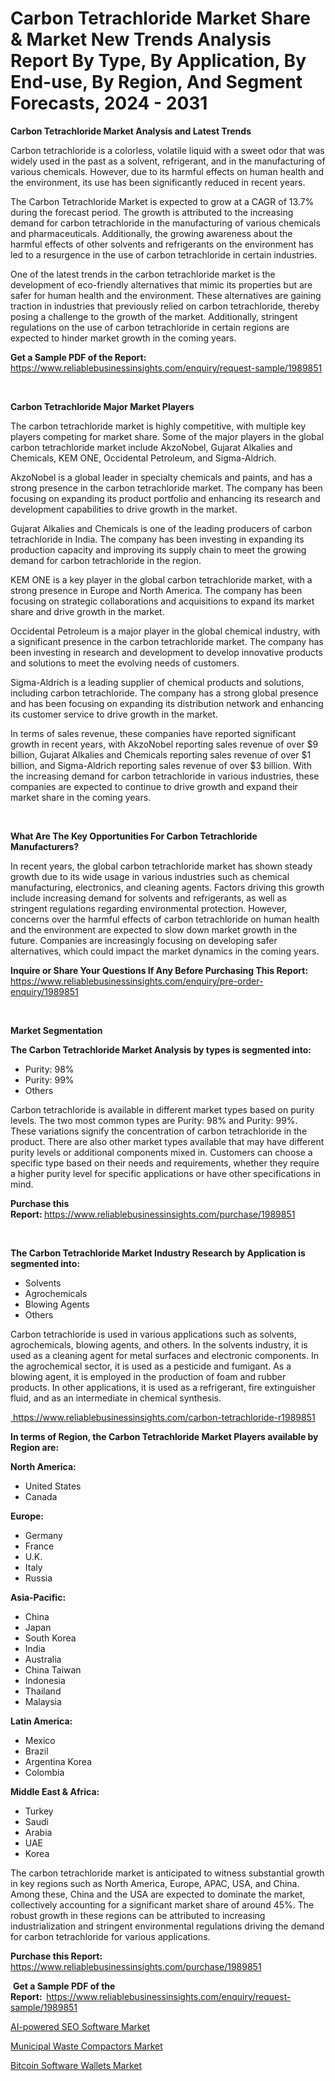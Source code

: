 <p><h1>Carbon Tetrachloride Market Share & Market New Trends Analysis Report By Type, By Application, By End-use, By Region, And Segment Forecasts, 2024 - 2031</h1></p><p><strong>Carbon Tetrachloride Market Analysis and Latest Trends</strong></p>
<p><p>Carbon tetrachloride is a colorless, volatile liquid with a sweet odor that was widely used in the past as a solvent, refrigerant, and in the manufacturing of various chemicals. However, due to its harmful effects on human health and the environment, its use has been significantly reduced in recent years.</p><p>The Carbon Tetrachloride Market is expected to grow at a CAGR of 13.7% during the forecast period. The growth is attributed to the increasing demand for carbon tetrachloride in the manufacturing of various chemicals and pharmaceuticals. Additionally, the growing awareness about the harmful effects of other solvents and refrigerants on the environment has led to a resurgence in the use of carbon tetrachloride in certain industries.</p><p>One of the latest trends in the carbon tetrachloride market is the development of eco-friendly alternatives that mimic its properties but are safer for human health and the environment. These alternatives are gaining traction in industries that previously relied on carbon tetrachloride, thereby posing a challenge to the growth of the market. Additionally, stringent regulations on the use of carbon tetrachloride in certain regions are expected to hinder market growth in the coming years.</p></p>
<p><strong>Get a Sample PDF of the Report:&nbsp;</strong> <a href="https://www.reliablebusinessinsights.com/enquiry/request-sample/1989851">https://www.reliablebusinessinsights.com/enquiry/request-sample/1989851</a></p>
<p>&nbsp;</p>
<p><strong>Carbon Tetrachloride Major Market Players</strong></p>
<p><p>The carbon tetrachloride market is highly competitive, with multiple key players competing for market share. Some of the major players in the global carbon tetrachloride market include AkzoNobel, Gujarat Alkalies and Chemicals, KEM ONE, Occidental Petroleum, and Sigma-Aldrich.</p><p>AkzoNobel is a global leader in specialty chemicals and paints, and has a strong presence in the carbon tetrachloride market. The company has been focusing on expanding its product portfolio and enhancing its research and development capabilities to drive growth in the market.</p><p>Gujarat Alkalies and Chemicals is one of the leading producers of carbon tetrachloride in India. The company has been investing in expanding its production capacity and improving its supply chain to meet the growing demand for carbon tetrachloride in the region.</p><p>KEM ONE is a key player in the global carbon tetrachloride market, with a strong presence in Europe and North America. The company has been focusing on strategic collaborations and acquisitions to expand its market share and drive growth in the market.</p><p>Occidental Petroleum is a major player in the global chemical industry, with a significant presence in the carbon tetrachloride market. The company has been investing in research and development to develop innovative products and solutions to meet the evolving needs of customers.</p><p>Sigma-Aldrich is a leading supplier of chemical products and solutions, including carbon tetrachloride. The company has a strong global presence and has been focusing on expanding its distribution network and enhancing its customer service to drive growth in the market.</p><p>In terms of sales revenue, these companies have reported significant growth in recent years, with AkzoNobel reporting sales revenue of over $9 billion, Gujarat Alkalies and Chemicals reporting sales revenue of over $1 billion, and Sigma-Aldrich reporting sales revenue of over $3 billion. With the increasing demand for carbon tetrachloride in various industries, these companies are expected to continue to drive growth and expand their market share in the coming years.</p></p>
<p>&nbsp;</p>
<p><strong>What Are The Key Opportunities For Carbon Tetrachloride Manufacturers?</strong></p>
<p><p>In recent years, the global carbon tetrachloride market has shown steady growth due to its wide usage in various industries such as chemical manufacturing, electronics, and cleaning agents. Factors driving this growth include increasing demand for solvents and refrigerants, as well as stringent regulations regarding environmental protection. However, concerns over the harmful effects of carbon tetrachloride on human health and the environment are expected to slow down market growth in the future. Companies are increasingly focusing on developing safer alternatives, which could impact the market dynamics in the coming years.</p></p>
<p><strong>Inquire or Share Your Questions If Any Before Purchasing This Report:</strong> <a href="https://www.reliablebusinessinsights.com/enquiry/pre-order-enquiry/1989851">https://www.reliablebusinessinsights.com/enquiry/pre-order-enquiry/1989851</a></p>
<p>&nbsp;</p>
<p><strong>Market Segmentation</strong></p>
<p><strong>The Carbon Tetrachloride Market Analysis by types is segmented into:</strong></p>
<p><ul><li>Purity: 98%</li><li>Purity: 99%</li><li>Others</li></ul></p>
<p><p>Carbon tetrachloride is available in different market types based on purity levels. The two most common types are Purity: 98% and Purity: 99%. These variations signify the concentration of carbon tetrachloride in the product. There are also other market types available that may have different purity levels or additional components mixed in. Customers can choose a specific type based on their needs and requirements, whether they require a higher purity level for specific applications or have other specifications in mind.</p></p>
<p><strong>Purchase this Report:&nbsp;</strong><a href="https://www.reliablebusinessinsights.com/purchase/1989851">https://www.reliablebusinessinsights.com/purchase/1989851</a></p>
<p>&nbsp;</p>
<p><strong>The Carbon Tetrachloride Market Industry Research by Application is segmented into:</strong></p>
<p><ul><li>Solvents</li><li>Agrochemicals</li><li>Blowing Agents</li><li>Others</li></ul></p>
<p><p>Carbon tetrachloride is used in various applications such as solvents, agrochemicals, blowing agents, and others. In the solvents industry, it is used as a cleaning agent for metal surfaces and electronic components. In the agrochemical sector, it is used as a pesticide and fumigant. As a blowing agent, it is employed in the production of foam and rubber products. In other applications, it is used as a refrigerant, fire extinguisher fluid, and as an intermediate in chemical synthesis.</p></p>
<p><a href="https://www.reliablebusinessinsights.com/carbon-tetrachloride-r1989851">&nbsp;https://www.reliablebusinessinsights.com/carbon-tetrachloride-r1989851</a></p>
<p><strong>In terms of Region, the Carbon Tetrachloride Market Players available by Region are:</strong></p>
<p>
    <p> <strong> North America: </strong>
        <ul>
            <li>United States</li>
            <li>Canada</li>
        </ul>
        </p> 
    <p> <strong> Europe: </strong>
        <ul>
            <li>Germany</li>
            <li>France</li>
            <li>U.K.</li>
            <li>Italy</li>
            <li>Russia</li>
        </ul>
        </p> 
    <p> <strong> Asia-Pacific: </strong>
        <ul>
            <li>China</li>
            <li>Japan</li>
            <li>South Korea</li>
            <li>India</li>
            <li>Australia</li>
            <li>China Taiwan</li>
            <li>Indonesia</li>
            <li>Thailand</li>
            <li>Malaysia</li>
        </ul>
        </p> 
    <p> <strong> Latin America: </strong>
        <ul>
            <li>Mexico</li>
            <li>Brazil</li>
            <li>Argentina Korea</li>
            <li>Colombia</li>
        </ul>
        </p> 
    <p> <strong> Middle East & Africa: </strong>
        <ul>
            <li>Turkey</li>
            <li>Saudi</li>
            <li>Arabia</li>
            <li>UAE</li>
            <li>Korea</li>
        </ul>
    </p>
    </p>
<p><p>The carbon tetrachloride market is anticipated to witness substantial growth in key regions such as North America, Europe, APAC, USA, and China. Among these, China and the USA are expected to dominate the market, collectively accounting for a significant market share of around 45%. The robust growth in these regions can be attributed to increasing industrialization and stringent environmental regulations driving the demand for carbon tetrachloride for various applications.</p></p>
<p><strong>Purchase this Report: </strong><a href="https://www.reliablebusinessinsights.com/purchase/1989851">https://www.reliablebusinessinsights.com/purchase/1989851</a></p>
<p>&nbsp;<strong>Get a Sample PDF of the Report:&nbsp;&nbsp;</strong><a href="https://www.reliablebusinessinsights.com/enquiry/request-sample/1989851">https://www.reliablebusinessinsights.com/enquiry/request-sample/1989851</a></p>
<p><strong></strong></p>
<p><p><a href="https://github.com/arionmp/Market-Research-Report-List-4/blob/main/ai-powered-seo-software-market.md">AI-powered SEO Software Market</a></p><p><a href="https://issuu.com/reportprime-2/docs/municipal-waste-compactors-market-size-2030.pptx">Municipal Waste Compactors Market</a></p><p><a href="https://github.com/markusgodoy/Market-Research-Report-List-4/blob/main/bitcoin-software-wallets-market.md">Bitcoin Software Wallets Market</a></p></p>